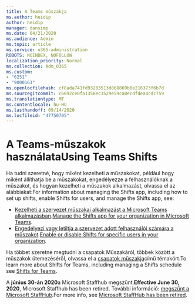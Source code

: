 ```yaml
---
title: A Teams műszakja
ms.author: heidip
author: heidip
manager: dansimp
ms.date: 04/21/2020
ms.audience: Admin
ms.topic: article
ms.service: o365-administration
ROBOTS: NOINDEX, NOFOLLOW
localization_priority: Normal
ms.collection: Adm_O365
ms.custom:
- "6251"
- "9000161"
ms.openlocfilehash: cf8ada741fd93283513d868869b0e216373f6b7d
ms.sourcegitcommit: c6692ce0fa1358ec3529e59ca0ecdfdea4cdc759
ms.translationtype: MT
ms.contentlocale: hu-HU
ms.lasthandoff: 09/14/2020
ms.locfileid: "47750705"
---
```

# <a name="using-teams-shifts"></a><span data-ttu-id="41524-102">A Teams-műszakok használata</span><span class="sxs-lookup"><span data-stu-id="41524-102">Using Teams Shifts</span></span>

<span data-ttu-id="41524-103">Ha tudni szeretné, hogy miként kezelheti a műszakokat, például hogy miként állíthatja be a műszakokat, engedélyezze a felhasználóknak a műszakot, és hogyan kezelheti a műszakok alkalmazást, olvassa el az alábbiakat:</span><span class="sxs-lookup"><span data-stu-id="41524-103">For information about managing the Shifts app, including how to set up shifts, enable Shifts for users, and manage the Shifts app, see:</span></span>
 
- <span data-ttu-id="41524-104">[Kezelheti a szervezet műszakai alkalmazást a Microsoft Teams alkalmazásban](https://docs.microsoft.com/microsoftteams/expand-teams-across-your-org/shifts/manage-the-shifts-app-for-your-organization-in-teams#set-up-shifts).</span><span class="sxs-lookup"><span data-stu-id="41524-104">[Manage the Shifts app for your organization in Microsoft Teams](https://docs.microsoft.com/microsoftteams/expand-teams-across-your-org/shifts/manage-the-shifts-app-for-your-organization-in-teams#set-up-shifts).</span></span>
- <span data-ttu-id="41524-105">[Engedélyezi vagy letiltja a szervezet adott felhasználói számára a műszakot](https://docs.microsoft.com/microsoftteams/expand-teams-across-your-org/shifts/manage-the-shifts-app-for-your-organization-in-teams#enable-or-disable-shifts-for-specific-users-in-your-organization).</span><span class="sxs-lookup"><span data-stu-id="41524-105">[Enable or disable Shifts for specific users in your organization](https://docs.microsoft.com/microsoftteams/expand-teams-across-your-org/shifts/manage-the-shifts-app-for-your-organization-in-teams#enable-or-disable-shifts-for-specific-users-in-your-organization).</span></span>

<span data-ttu-id="41524-106">Ha többet szeretne megtudni a csapatok Műszakáról, többek között a műszakok ütemezéséről, olvassa el a [csapatok műszakja](https://docs.microsoft.com/microsoftteams/expand-teams-across-your-org/shifts-for-teams-landing-page)című témakört.</span><span class="sxs-lookup"><span data-stu-id="41524-106">To learn more about Shifts for Teams, including managing a Shifts schedule see [Shifts for Teams](https://docs.microsoft.com/microsoftteams/expand-teams-across-your-org/shifts-for-teams-landing-page).</span></span>

<span data-ttu-id="41524-107">A **június 30-án 2020**a Microsoft Staffhub megszűnt.</span><span class="sxs-lookup"><span data-stu-id="41524-107">**Effective June 30, 2020**, Microsoft Staffhub has been retired.</span></span> <span data-ttu-id="41524-108">További információ: [megszűnt a Microsoft StaffHub](https://docs.microsoft.com/MicrosoftTeams/expand-teams-across-your-org/shifts/microsoft-staffhub-to-be-retired).</span><span class="sxs-lookup"><span data-stu-id="41524-108">For more info, see [Microsoft StaffHub has been retired](https://docs.microsoft.com/MicrosoftTeams/expand-teams-across-your-org/shifts/microsoft-staffhub-to-be-retired).</span></span>

